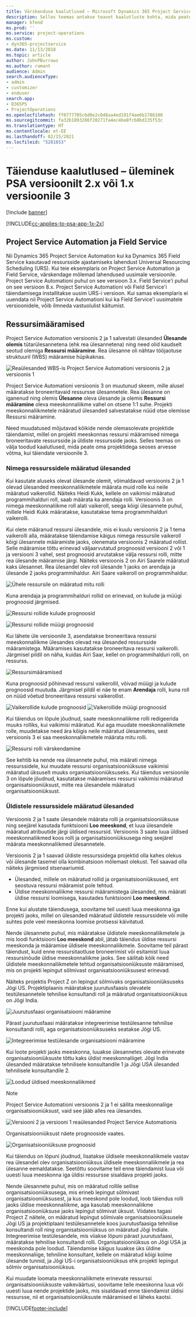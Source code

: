 ```yaml
---
title: Värskenduse kaalutlused – Microsoft Dynamics 365 Project Service Automation versioon 2.x või 1.x versioonile 3.x
description: Selles teemas antakse teavet kaalutluste kohta, mida peate tegema, kui täiendate Project Service Automationi versiooni 2.x või 1.x versioonile 3.
manager: kfend
ms.prod: ''
ms.service: project-operations
ms.custom:
- dyn365-projectservice
ms.date: 11/13/2018
ms.topic: article
author: JohnPBurrows
ms.author: rumant
audience: Admin
search.audienceType:
- admin
- customizer
- enduser
search.app:
- D365PS
- ProjectOperations
ms.openlocfilehash: ff0777705c6d0e2c0d8aa4ed191f4ae6b1786100
ms.sourcegitcommit: fa32b1893286f20271fa4ec4be8fc68bd135f53c
ms.translationtype: HT
ms.contentlocale: et-EE
ms.lasthandoff: 02/15/2021
ms.locfileid: "5281653"
---
```

# <a name="upgrade-considerations---psa-version-2x-or-1x-to-version-3"></a>Täienduse kaalutlused – üleminek PSA versioonilt 2.x või 1.x versioonile 3

[!include [banner](../includes/psa-now-project-operations.md)]

[!INCLUDE[cc-applies-to-psa-app-1x-2x](../includes/cc-applies-to-psa-app-1x-2x.md)]

## <a name="project-service-automation-and-field-service"></a>Project Service Automation ja Field Service
Nii Dynamics 365 Project Service Automation kui ka Dynamics 365 Field Service kasutavad ressursside ajastamiseks lahendust Universal Resourcing Scheduling (URS). Kui teie eksemplaris on Project Service Automation ja Field Service, värskendage mõlemad lahendused uusimale versioonile. Project Service Automationi puhul on see versioon 3.x. Field Service'i puhul on see versioon 8.x. Project Service Automationi või Field Service'i täiendamisega installitakse uusim URS-i versioon. Kui samas eksemplaris ei uuendata nii Project Service Automationi kui ka Field Service'i uusimatele versioonidele, võib ilmneda vastuolulist käitumist.

## <a name="resource-assignments"></a>Ressursimääramised
Project Service Automation versioonis 2 ja 1 salvestati ülesanded **Ülesande olemis** tütarülesannetena (ehk rea ülesannetena) ning need olid kaudselt seotud olemiga **Ressursi määramine**. Rea ülesanne oli nähtav tööjaotuse struktuuril (WBS) määramise hüpikaknas.

![Reaülesanded WBS-is Project Service Automationi versioonis 2 ja versioonis 1](media/upgrade-line-task-01.png)

Project Service Automationi versioonis 3 on muutunud skeem, mille alusel määratakse broneeritavaid ressursse ülesannetele. Rea ülesanne on iganenud ning olemis **Ülesanne** oleva ülesande ja olemis **Ressursi määramine** oleva meeskonnaliikme vahel on otsene 1:1 suhe. Projekti meeskonnaliikmetele määratud ülesanded salvestatakse nüüd otse olemisse Ressursi määramine.  

Need muudatused mõjutavad kõikide nende olemasolevate projektide täiendamist, millel on projekti meeskonnas ressursi määramised nimega broneeritavate ressursside ja üldiste ressursside jaoks. Selles teemas on välja toodud kaalutlused, mida peate oma projektidega seoses arvesse võtma, kui täiendate versioonile 3. 

### <a name="tasks-assigned-to-named-resources"></a>Nimega ressurssidele määratud ülesanded
Kui kasutate aluseks olevat ülesande olemit, võimaldavad versioonis 2 ja 1 olevad ülesanded meeskonnaliikmetele määrata muid rolle kui neile määratud vaikerollid. Näiteks Heidi Kukk, kellele on vaikimisi määratud programmihalduri roll, saab määrata ka arendaja rolli. Versioonis 3 on nimega meeskonnaliikme roll alati vaikeroll, seega kõigi ülesannete puhul, millele Heidi Kukk määratakse, kasutatakse tema programmihalduri vaikerolli.

Kui olete määranud ressursi ülesandele, mis ei kuulu versioonis 2 ja 1 tema vaikerolli alla, määratakse täiendamise käigus nimega ressursile vaikeroll kõigi ülesannete määramiste jaoks, olenemata versioonis 2 määratud rollist. Selle määramise tõttu erinevad väljaarvutatud prognoosid versiooni 2 või 1 ja versiooni 3 vahel, sest prognoosid arvutatakse välja ressursi rolli, mitte rea ülesande määramise järgi. Näiteks versioonis 2 on Airi Saarele määratud kaks ülesannet. Rea ülesandel olev roll ülesande 1 jaoks on arendaja ja ülesande 2 jaoks programmihaldur. Airi Saare vaikeroll on programmihaldur.

![Ühele ressursile on määratud mitu rolli](media/upgrade-multiple-roles-02.png)

Kuna arendaja ja programmihalduri rollid on erinevad, on kulude ja müügi prognoosid järgmised.

![Ressursi rollide kulude prognoosid](media/upggrade-cost-estimates-03.png)

![Ressursi rollide müügi prognoosid](media/upgrade-sales-estimates-04.png)

Kui lähete üle versioonile 3, asendatakse broneeritava ressursi meeskonnaliikme ülesandes olevad rea ülesanded ressursside määramistega. Määramises kasutatakse broneeritava ressursi vaikerolli. Järgmisel pildil on näha, kuidas Airi Saar, kellel on programmihalduri rolli, on ressurss.

![Ressursimääramised](media/resource-assignment-v2-05.png)

Kuna prognoosid põhinevad ressursi vaikerollil, võivad müügi ja kulude prognoosid muutuda. Järgmisel pildil ei näe te enam **Arendaja** rolli, kuna roll on nüüd võetud broneeritava ressursi vaikerollist.

![Vaikerollide kulude prognoosid](media/resource-assignment-cost-estimate-06.png)
![Vaikerollide müügi prognoosid](media/resource-assignment-sales-estimate-07.png)

Kui täiendus on lõpule jõudnud, saate meeskonnaliikme rolli redigeerida muuks rolliks, kui vaikimisi määratud. Kui aga muudate meeskonnaliikmete rolle, muudetakse need ära kõigis neile määratud ülesannetes, sest versioonis 3 ei saa meeskonnaliikmetele määrata mitu rolli.

![Ressursi rolli värskendamine](media/resource-role-assignment-08.png)

See kehtib ka nende rea ülesannete puhul, mis määrati nimega ressurssidele, kui muudate ressursi organisatsiooniüksuse vaikimisi määratud üksuselt muuks organisatsiooniüksuseks. Kui täiendus versioonile 3 on lõpule jõudnud, kasutatakse määramises ressursi vaikimisi määratud organisatsiooniüksust, mitte rea ülesandele määratud organisatsiooniüksust.

### <a name="tasks-assigned-to-generic-resources"></a>Üldistele ressurssidele määratud ülesanded
Versioonis 2 ja 1 saate ülesandele määrata rolli ja organisatsiooniüksuse ning seejärel kasutada funktsiooni **Loo meeskond**, et luua ülesandele määratud atribuutide järgi üldised ressursid. Versioonis 3 saate luua üldised meeskonnaliikmed koos rolli ja organisatsiooniüksusega ning seejärel määrata meeskonnaliikmed ülesannetele.

Versioonis 2 ja 1 saavad üldiste ressurssidega projektid olla kahes olekus või ülesande tasemel olla kombinatsioon mõlemast olekust. Teil saavad olla näiteks järgmised stsenaariumid.

- Ülesanded, millele on määratud rollid ja organisatsiooniüksused, ent seostuva ressursi määramist pole tehtud.
- Üldise meeskonnaliikme ressursi määramistega ülesanded, mis määrati üldise ressursi loomisega, kasutades funktsiooni **Loo meeskond**.

Enne kui alustate täiendusega, soovitame teil uuesti luua meeskonna iga projekti jaoks, millel on ülesanded määratud üldistele ressurssidele või mille suhtes pole veel meeskonna loomise protsessi käivitatud.

Nende ülesannete puhul, mis määratakse üldistele meeskonnaliikmetele ja mis loodi funktsiooni **Loo meeskond** abil, jätab täiendus üldise ressursi meeskonda ja määramise üldisele meeskonnaliikmele. Soovitame teil pärast täiendust, kuid enne ressursitaotluse broneerimist või esitamist luua ressursinõude üldise meeskonnaliikme jaoks. See säilitab kõik need üldistele meeskonnaliikmetele tehtud organisatsiooniüksuste määramised, mis on projekti lepingut sõlmivast organisatsiooniüksusest erinevad.

Näiteks projektis Project Z on lepingut sõlmivaks organisatsiooniüksuseks Jõgi US. Projektiplaanis määratakse juurutusfaasis olevatele testülesannetele tehnilise konsultandi roll ja määratud organisatsiooniüksus on Jõgi India.

![Juurutusfaasi organisatsiooni määramine](media/org-unit-assignment-09.png)

Pärast juurutusfaasi määratakse integreerimise testülesanne tehnilise konsultandi rolli, aga organisatsiooniüksuseks seatakse Jõgi US.  

![Integreerimise testülesande organisatsiooni määramine](media/org-unit-generate-team-10.png)

Kui loote projekti jaoks meeskonna, luuakse ülesannetes olevate erinevate organisatsiooniüksuste tõttu kaks üldist meeskonnaliiget. Jõgi India ülesanded määratakse tehnilisele konsultandile 1 ja Jõgi USA ülesanded tehnilisele konsultandile 2.  

![Loodud üldised meeskonnaliikmed](media/org-unit-assignments-multiple-resources-11.png)

> [!NOTE]
> Project Service Automationi versioonis 2 ja 1 ei säilita meeskonnaliige organisatsiooniüksust, vaid see jääb alles rea ülesandes.

![Versiooni 2 ja versiooni 1 reaülesanded Project Service Automationis](media/line-tasks-12.png)

Organisatsiooniüksust näete prognooside vaates. 

![Organisatsiooniüksuse prognoosid](media/org-unit-estimates-view-13.png)
 
Kui täiendus on lõpuni jõudnud, lisatakse üldisele meeskonnaliikmele vastav rea ülesandel olev organisatsiooniüksus üldisele meeskonnaliikmele ja rea ülesanne eemaldatakse. Seetõttu soovitame teil enne täiendamist luua või uuesti luua meeskonna iga üldisi ressursse sisaldava projekti jaoks.

Nende ülesannete puhul, mis on määratud rollile sellise organisatsiooniüksusega, mis erineb lepingut sõlmivast organisatsiooniüksusest, ja kus meeskond pole loodud, loob täiendus rolli jaoks üldise meeskonnaliikme, aga kasutab meeskonnaliikme organisatsiooniüksuse jaoks lepingut sõlmivat üksust. Viidates tagasi Project Z näitele, on määratud lepingut sõlmivale organisatsiooniüksusele Jõgi US ja projektiplaani testülesannetele koos juurutusfaasiga tehnilise konsultandi roll ning organisatsiooniüksus on määratud Jõgi Indiale. Integreerimise testülesandele, mis viiakse lõpuni pärast juurutusfaasi, määratakse tehnilise konsultandi rolli. Organisatsiooniüksus on Jõgi USA ja meeskonda pole loodud. Täiendamise käigus luuakse üks üldine meeskonnaliige, tehniline konsultant, kellele on määratud kõigi kolme ülesande tunnid, ja Jõgi US-i organisatsiooniüksus ehk projekti lepingut sõlmiv organisatsiooniüksus.   
 
Kui muudate loomata meeskonnaliikmete erinevate ressurssi organisatsiooniüksuste vaikeväärtusi, soovitame teile meeskonna luua või uuesti luua nende projektide jaoks, mis sisaldavad enne täiendamist üldisi ressursse, nii et organisatsiooniüksuste määramised ei läheks kaotsi.



[!INCLUDE[footer-include](../includes/footer-banner.md)]